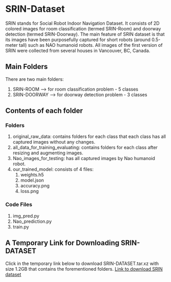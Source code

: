# SRIN-Dataset
SRIN stands for Social Robot Indoor Navigation Dataset. It consists of 2D colored images for room classification (termed SRIN-Room) and doorway detection (termed SRIN-Doorway). The main feature of SRIN dataset is that its images have been purposefully captured for short robots (around 0.5-meter tall) such as NAO humanoid robots. All images of the first version of SRIN were collected from several houses in Vancouver, BC, Canada.

## Main Folders
There are two main folders: 
1. SRIN-ROOM --> for room classification problem - 5 classes
2. SRIN-DOORWAY --> for doorway detection problem - 3 classes

## Contents of each folder
### Folders
1. original_raw_data: contains folders for each class that each class has all captured images without any changes.
2. all_data_for_training_evaluating: contains folders for each class after resizing and augmenting images.
3. Nao_images_for_testing: has all captured images by Nao humanoid robot.
4. our_trained_model: consists of 4 files: 
    1) weights.h5 
    2) model.json 
    3) accuracy.png
    4) loss.png
### Code Files
1. img_pred.py
2. Nao_prediction.py
3. train.py

## A Temporary Link for Downloading SRIN-DATASET
Click in the temporary link below to download SRIN-DATASET.tar.xz with size 1.2GB that contains the forementioned folders.
[Link to download SRIN dataset](https://www.dropbox.com/s/esjti0xr5iw0znk/SRIN-DATASET.tar.xz?dl=1)
